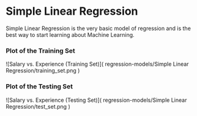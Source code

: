 # Simple Linear Regression
Simple Linear Regression is the very basic model of regression and is the best way to start learning about Machine Learning.

### Plot of the Training Set
![Salary vs. Experience (Training Set)]( regression-models/Simple Linear Regression/training_set.png )

### Plot of the Testing Set
![Salary vs. Experience (Testing Set)]( regression-models/Simple Linear Regression/test_set.png )
